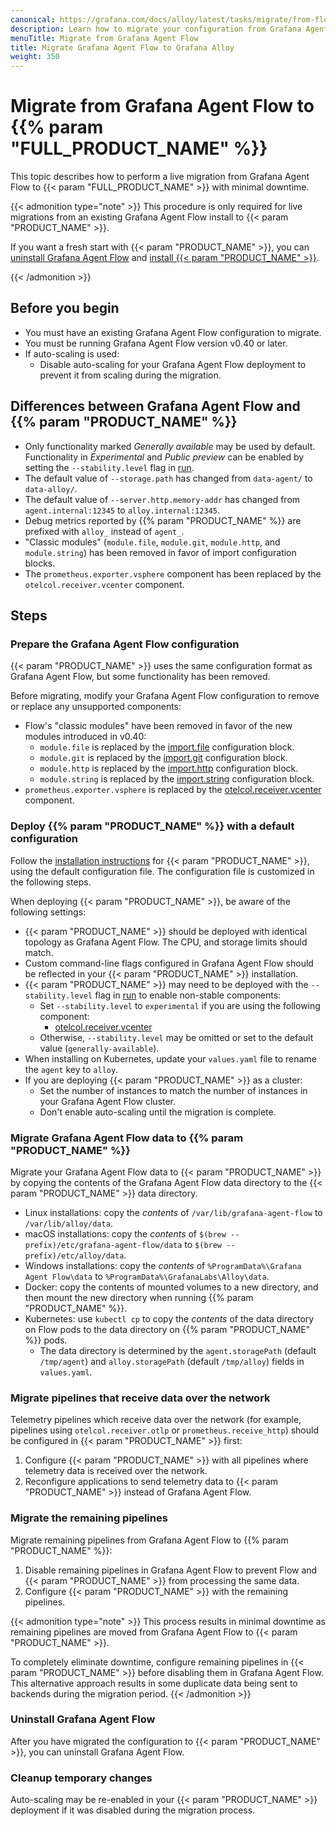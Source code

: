 ```yaml
---
canonical: https://grafana.com/docs/alloy/latest/tasks/migrate/from-flow/
description: Learn how to migrate your configuration from Grafana Agent Flow to Grafana Alloy
menuTitle: Migrate from Grafana Agent Flow
title: Migrate Grafana Agent Flow to Grafana Alloy
weight: 350
---
```


# Migrate from Grafana Agent Flow to {{% param "FULL_PRODUCT_NAME" %}}

This topic describes how to perform a live migration from Grafana Agent Flow to {{< param "FULL_PRODUCT_NAME" >}} with minimal downtime.

{{< admonition type="note" >}}
This procedure is only required for live migrations from an existing Grafana Agent Flow install to {{< param "PRODUCT_NAME" >}}.

If you want a fresh start with {{< param "PRODUCT_NAME" >}}, you can [uninstall Grafana Agent Flow][uninstall] and [install {{< param "PRODUCT_NAME" >}}][install].

[uninstall]: https://grafana.com/docs/agent/latest/flow/get-started/install/
[install]: ../../../get-started/install/
{{< /admonition >}}

## Before you begin

* You must have an existing Grafana Agent Flow configuration to migrate.
* You must be running Grafana Agent Flow version v0.40 or later.
* If auto-scaling is used:
    * Disable auto-scaling for your Grafana Agent Flow deployment to prevent it from scaling during the migration.

## Differences between Grafana Agent Flow and {{% param "PRODUCT_NAME" %}}

* Only functionality marked _Generally available_ may be used by default. Functionality in _Experimental_ and _Public preview_ can be enabled by setting the `--stability.level` flag in [run].
* The default value of `--storage.path` has changed from `data-agent/` to `data-alloy/`.
* The default value of `--server.http.memory-addr` has changed from `agent.internal:12345` to `alloy.internal:12345`.
* Debug metrics reported by {{% param "PRODUCT_NAME" %}} are prefixed with `alloy_` instead of `agent_`.
* "Classic modules" (`module.file`, `module.git`, `module.http`, and `module.string`) has been removed in favor of import configuration blocks.
* The `prometheus.exporter.vsphere` component has been replaced by the `otelcol.receiver.vcenter` component.

[run]: ../../../reference/cli/run

## Steps

### Prepare the Grafana Agent Flow configuration

{{< param "PRODUCT_NAME" >}} uses the same configuration format as Grafana Agent Flow, but some functionality has been removed.

Before migrating, modify your Grafana Agent Flow configuration to remove or replace any unsupported components:

* Flow's "classic modules" have been removed in favor of the new modules introduced in v0.40:
    * `module.file` is replaced by the [import.file] configuration block.
    * `module.git` is replaced by the [import.git] configuration block.
    * `module.http` is replaced by the [import.http] configuration block.
    * `module.string` is replaced by the [import.string] configuration block.
* `prometheus.exporter.vsphere` is replaced by the [otelcol.receiver.vcenter] component.

[import.file]: ../../../reference/config-blocks/import.file/
[import.git]: ../../../reference/config-blocks/import.git/
[import.http]: ../../../reference/config-blocks/import.http/
[import.string]: ../../../reference/config-blocks/import.string/
[otelcol.receiver.vcenter]: ../../../reference/components/otelcol.receiver.vcenter/

### Deploy {{% param "PRODUCT_NAME" %}} with a default configuration

Follow the [installation instructions][install] for {{< param "PRODUCT_NAME" >}}, using the default configuration file. The configuration file is customized in the following steps.

When deploying {{< param "PRODUCT_NAME" >}}, be aware of the following settings:

- {{< param "PRODUCT_NAME" >}} should be deployed with identical topology as Grafana Agent Flow. The CPU, and storage limits should match.
- Custom command-line flags configured in Grafana Agent Flow should be reflected in your {{< param "PRODUCT_NAME" >}} installation.
- {{< param "PRODUCT_NAME" >}} may need to be deployed with the `--stability.level` flag in [run] to enable non-stable components:
    - Set `--stability.level` to `experimental` if you are using the following component:
        - [otelcol.receiver.vcenter]
    - Otherwise, `--stability.level` may be omitted or set to the default value (`generally-available`).
- When installing on Kubernetes, update your `values.yaml` file to rename the `agent` key to `alloy`.
- If you are deploying {{< param "PRODUCT_NAME" >}} as a cluster:
    - Set the number of instances to match the number of instances in your Grafana Agent Flow cluster.
    - Don't enable auto-scaling until the migration is complete.

[install]: ../../get-started/install
[run]: ../../../reference/cli/run
[discovery.process]: ../../../reference/components/discovery.process/
[pyroscope.ebpf]: ../../../reference/components/pyroscope.ebpf/
[pyroscope.java]: ../../../reference/components/pyroscope.java/
[pyroscope.scrape]: ../../../reference/components/pyroscope.scrape/
[pyroscope.write]: ../../../reference/components/pyroscope.write/
[otelcol.receiver.vcenter]: ../../../reference/components/otelcol.receiver.vcenter/

### Migrate Grafana Agent Flow data to {{% param "PRODUCT_NAME" %}}

Migrate your Grafana Agent Flow data to {{< param "PRODUCT_NAME" >}} by copying the contents of the Grafana Agent Flow data directory to the {{< param "PRODUCT_NAME" >}} data directory.

* Linux installations: copy the _contents_ of `/var/lib/grafana-agent-flow` to `/var/lib/alloy/data`.
* macOS installations: copy the _contents_ of `$(brew --prefix)/etc/grafana-agent-flow/data` to `$(brew --prefix)/etc/alloy/data`.
* Windows installations: copy the _contents_ of `%ProgramData%\Grafana Agent Flow\data` to `%ProgramData%\GrafanaLabs\Alloy\data`.
* Docker: copy the contents of mounted volumes to a new directory, and then mount the new directory when running {{% param "PRODUCT_NAME" %}}.
* Kubernetes: use `kubectl cp` to copy the _contents_ of the data directory on Flow pods to the data directory on {{% param "PRODUCT_NAME" %}} pods.
    * The data directory is determined by the `agent.storagePath` (default `/tmp/agent`) and `alloy.storagePath` (default `/tmp/alloy`) fields in `values.yaml`.

### Migrate pipelines that receive data over the network

Telemetry pipelines which receive data over the network (for example, pipelines using `otelcol.receiver.otlp` or `prometheus.receive_http`) should be configured in {{< param "PRODUCT_NAME" >}} first:

1. Configure {{< param "PRODUCT_NAME" >}} with all pipelines where telemetry data is received over the network.
1. Reconfigure applications to send telemetry data to {{< param "PRODUCT_NAME" >}} instead of Grafana Agent Flow.

### Migrate the remaining pipelines

Migrate remaining pipelines from Grafana Agent Flow to {{% param "PRODUCT_NAME" %}}:

1. Disable remaining pipelines in Grafana Agent Flow to prevent Flow and {{< param "PRODUCT_NAME" >}} from processing the same data.
2. Configure {{< param "PRODUCT_NAME" >}} with the remaining pipelines.

{{< admonition type="note" >}}
This process results in minimal downtime as remaining pipelines are moved from Grafana Agent Flow to {{< param "PRODUCT_NAME" >}}.

To completely eliminate downtime, configure remaining pipelines in {{< param "PRODUCT_NAME" >}} before disabling them in Grafana Agent Flow.
This alternative approach results in some duplicate data being sent to backends during the migration period.
{{< /admonition >}}

### Uninstall Grafana Agent Flow

After you have migrated the configuration to {{< param "PRODUCT_NAME" >}}, you can uninstall Grafana Agent Flow.

### Cleanup temporary changes

Auto-scaling may be re-enabled in your {{< param "PRODUCT_NAME" >}} deployment if it was disabled during the migration process.
